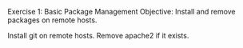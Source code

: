 Exercise 1: Basic Package Management
Objective: Install and remove packages on remote hosts.

Install git on remote hosts.
Remove apache2 if it exists.
